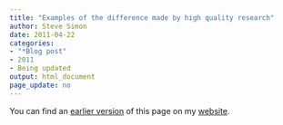 ```yaml
---
title: "Examples of the difference made by high quality research"
author: Steve Simon
date: 2011-04-22
categories:
- "*Blog post"
- 2011
- Being updated
output: html_document
page_update: no
---
```


You can find an [earlier version][sim1] of this page on my [website][sim2].

[sim1]: http://www.pmean.com/11/HighQuality.html
[sim2]: http://www.pmean.com
